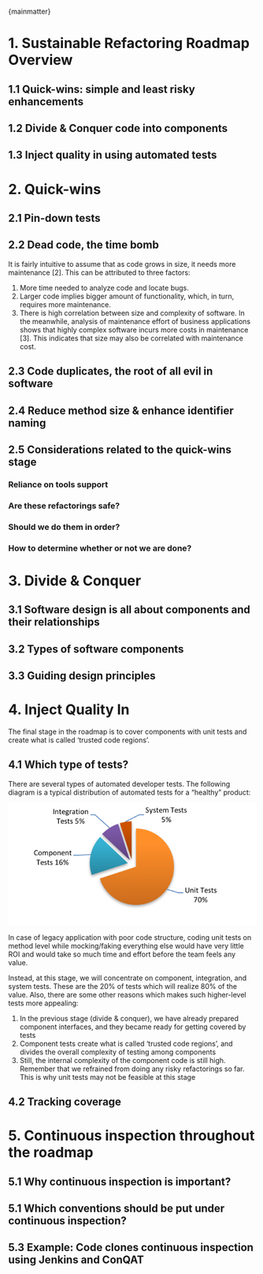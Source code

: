 
{mainmatter}

# 1. Sustainable Refactoring Roadmap Overview

## 1.1 Quick-wins: simple and least risky enhancements

## 1.2 Divide & Conquer code into components

## 1.3 Inject quality in using automated tests

# 2. Quick-wins

## 2.1 Pin-down tests

## 2.2 Dead code, the time bomb

It is fairly intuitive to assume that as code grows in size, it needs more maintenance [2]. This can be attributed to three factors:

1. More time needed to analyze code and locate bugs.
2. Larger code implies bigger amount of functionality, which, in turn, requires more maintenance.
3. There is high correlation between size and complexity of software. In the meanwhile, analysis of maintenance effort of business applications shows that highly complex software incurs more costs in maintenance [3]. This indicates that size may also be correlated with maintenance cost.

## 2.3 Code duplicates, the root of all evil in software

## 2.4 Reduce method size & enhance identifier naming

## 2.5 Considerations related to the quick-wins stage

### Reliance on tools support

### Are these refactorings safe?

### Should we do them in order?

### How to determine whether or not we are done?

# 3. Divide & Conquer

## 3.1 Software design is all about components and their relationships

## 3.2 Types of software components

## 3.3 Guiding design principles

# 4. Inject Quality In

The final stage in the roadmap is to cover components with unit tests and create what is called ‘trusted code regions’.

## 4.1 Which type of tests?

There are several types of automated developer tests. The following diagram is a typical distribution of automated tests for a “healthy” product:

![Distribution of automated tests](images/test_types.png)

In case of legacy application with poor code structure, coding unit tests on method level while mocking/faking everything else would have very little ROI and would take so much time and effort before the team feels any value.

Instead, at this stage, we will concentrate on component, integration, and system tests. These are the 20% of tests which will realize 80% of the value. Also, there are some other reasons which makes such higher-level tests more appealing:

1. In the previous stage (divide & conquer), we have already prepared component interfaces, and they became ready for getting covered by tests
2. Component tests create what is called ‘trusted code regions’, and divides the overall complexity of testing among components
3. Still, the internal complexity of the component code is still high. Remember that we refrained from doing any risky refactorings so far. This is why unit tests may not be feasible at this stage

## 4.2 Tracking coverage

# 5. Continuous inspection throughout the roadmap

## 5.1 Why continuous inspection is important?

## 5.1 Which conventions should be put under continuous inspection?

## 5.3 Example: Code clones continuous inspection using Jenkins and ConQAT
